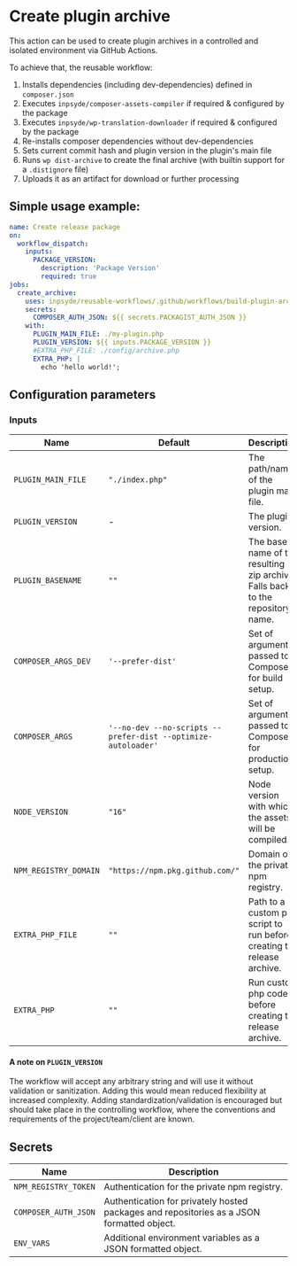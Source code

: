 # Create plugin archive

This action can be used to create plugin archives in a controlled and isolated environment via GitHub Actions.

To achieve that, the reusable workflow:

1. Installs dependencies (including dev-dependencies) defined in `composer.json`
2. Executes `inpsyde/composer-assets-compiler` if required & configured by the package
3. Executes `inpsyde/wp-translation-downloader` if required & configured by the package
4. Re-installs composer dependencies without dev-dependencies
5. Sets current commit hash and plugin version in the plugin's main file
6. Runs `wp dist-archive` to create the final archive (with builtin support for a `.distignore` file)
7. Uploads it as an artifact for download or further processing


## Simple usage example:

```yml
name: Create release package
on:
  workflow_dispatch:
    inputs:
      PACKAGE_VERSION:
        description: 'Package Version'
        required: true
jobs:
  create_archive:
    uses: inpsyde/reusable-workflows/.github/workflows/build-plugin-archive.yml@main
    secrets:
      COMPOSER_AUTH_JSON: ${{ secrets.PACKAGIST_AUTH_JSON }}
    with:
      PLUGIN_MAIN_FILE: ./my-plugin.php
      PLUGIN_VERSION: ${{ inputs.PACKAGE_VERSION }}
      #EXTRA_PHP_FILE: ./config/archive.php
      EXTRA_PHP: |
        echo 'hello world!';

```

## Configuration parameters

### Inputs

| Name                  | Default                                                       | Description                                                                    |
|-----------------------|---------------------------------------------------------------|--------------------------------------------------------------------------------|
| `PLUGIN_MAIN_FILE`    | `"./index.php"`                                               | The path/name of the plugin main file.                                         |
| `PLUGIN_VERSION`      | -                                                             | The plugin version.                                                             |
| `PLUGIN_BASENAME`     | `""`                                                          | The base name of the resulting zip archive. Falls back to the repository name. |
| `COMPOSER_ARGS_DEV`   | `'--prefer-dist'`                                             | Set of arguments passed to Composer for build setup.                           |
| `COMPOSER_ARGS`       | `'--no-dev --no-scripts --prefer-dist --optimize-autoloader'` | Set of arguments passed to Composer for production setup.                      |
| `NODE_VERSION`        | `"16"`                                                        | Node version with which the assets will be compiled.                            |
| `NPM_REGISTRY_DOMAIN` | `"https://npm.pkg.github.com/"`                               | Domain of the private npm registry.                                             |
| `EXTRA_PHP_FILE`      | `""`                                                          | Path to a custom php script to run before creating the release archive.        |
| `EXTRA_PHP`           | `""`                                                          | Run custom php code before creating the release archive.                       |

#### A note on `PLUGIN_VERSION`

The workflow will accept any arbitrary string and will use it without validation or sanitization.
Adding this would mean reduced flexibility at increased complexity. Adding standardization/validation
is encouraged but should take place in the controlling workflow, where the conventions and requirements
of the project/team/client are known.

## Secrets

| Name                 | Description                                                                               |
|----------------------|-------------------------------------------------------------------------------------------|
| `NPM_REGISTRY_TOKEN` | Authentication for the private npm registry.                                              |
| `COMPOSER_AUTH_JSON` | Authentication for privately hosted packages and repositories as a JSON formatted object. |
| `ENV_VARS`           | Additional environment variables as a JSON formatted object.                              |
